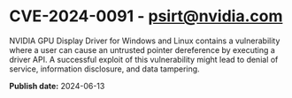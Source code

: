 # CVE-2024-0091 - psirt@nvidia.com

NVIDIA GPU Display Driver for Windows and Linux contains a vulnerability where a user can cause an untrusted pointer dereference by executing a driver API. A successful exploit of this vulnerability might lead to denial of service, information disclosure, and data tampering.

**Publish date:** 2024-06-13
